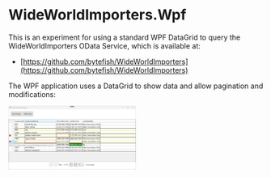 # WideWorldImporters.Wpf #

This is an experiment for using a standard WPF DataGrid to query the WideWorldImporters OData Service, which is available at:

* [https://github.com/bytefish/WideWorldImporters](https://github.com/bytefish/WideWorldImporters)

The WPF application uses a DataGrid to show data and allow pagination and modifications:

<a href="https://raw.githubusercontent.com/bytefish/WideWorldImporters.Wpf/master/Screenshots/ModifiedRowsAndValidation.jpg">
    <img src="https://raw.githubusercontent.com/bytefish/WideWorldImporters.Wpf/master/Screenshots/ModifiedRowsAndValidation.jpg" alt="Sample Application with Modifcations and Validations" width="50%" />
</a>
